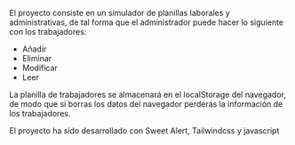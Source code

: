 El proyecto consiste en un simulador de planillas laborales y administrativas, de
tal forma que el administrador puede hacer lo siguiente con los trabajadores:
- Añadir
- Eliminar
- Modificar
- Leer

La planilla de trabajadores se almacenará en el localStorage del navegador, de modo que si 
borras los datos del navegador perderás la información de los trabajadores.

El proyecto ha sido desarrollado con Sweet Alert, Tailwindcss y javascript